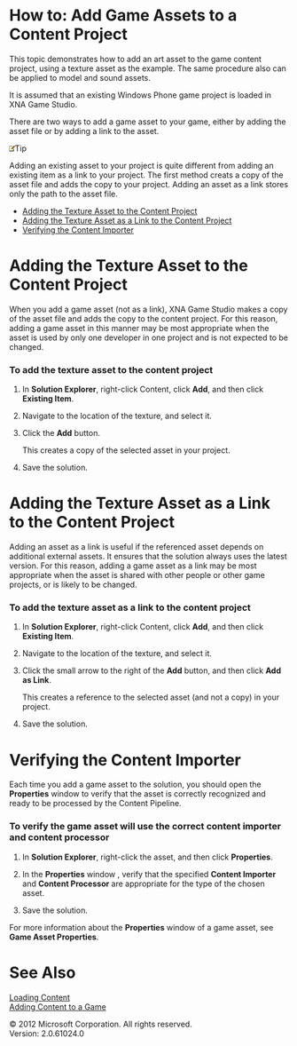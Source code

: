 ﻿

# How to: Add Game Assets to a Content Project

This topic demonstrates how to add an art asset to the game content project, using a texture asset as the example. The same procedure also can be applied to model and sound assets.

It is assumed that an existing Windows Phone game project is loaded in XNA Game Studio.

There are two ways to add a game asset to your game, either by adding the asset file or by adding a link to the asset.

![](note.gif)Tip

Adding an existing asset to your project is quite different from adding an existing item as a link to your project. The first method creats a copy of the asset file and adds the copy to your project. Adding an asset as a link stores only the path to the asset file.

*   [Adding the Texture Asset to the Content Project](#ID4EXB)
*   [Adding the Texture Asset as a Link to the Content Project](#ID4ERD)
*   [Verifying the Content Importer](#ID4EKF)

# Adding the Texture Asset to the Content Project

When you add a game asset (not as a link), XNA Game Studio makes a copy of the asset file and adds the copy to the content project. For this reason, adding a game asset in this manner may be most appropriate when the asset is used by only one developer in one project and is not expected to be changed.

### To add the texture asset to the content project

1.  In **Solution Explorer**, right-click Content, click **Add**, and then click **Existing Item**.
    
2.  Navigate to the location of the texture, and select it.
    
3.  Click the **Add** button.
    
    This creates a copy of the selected asset in your project.
    
4.  Save the solution.
    

# Adding the Texture Asset as a Link to the Content Project

Adding an asset as a link is useful if the referenced asset depends on additional external assets. It ensures that the solution always uses the latest version. For this reason, adding a game asset as a link may be most appropriate when the asset is shared with other people or other game projects, or is likely to be changed.

### To add the texture asset as a link to the content project

1.  In **Solution Explorer**, right-click Content, click **Add**, and then click **Existing Item**.
    
2.  Navigate to the location of the texture, and select it.
    
3.  Click the small arrow to the right of the **Add** button, and then click **Add as Link**.
    
    This creates a reference to the selected asset (and not a copy) in your project.
    
4.  Save the solution.
    

# Verifying the Content Importer

Each time you add a game asset to the solution, you should open the **Properties** window to verify that the asset is correctly recognized and ready to be processed by the Content Pipeline.

### To verify the game asset will use the correct content importer and content processor

1.  In **Solution Explorer**, right-click the asset, and then click **Properties**.
    
2.  In the **Properties** window , verify that the specified **Content Importer** and **Content Processor** are appropriate for the type of the chosen asset.
    
3.  Save the solution.
    

For more information about the **Properties** window of a game asset, see **Game Asset Properties**.

# See Also

[Loading Content](AppModel_HowTo_LoadResources.md)  
[Adding Content to a Game](CP_TopLevel.md)  

© 2012 Microsoft Corporation. All rights reserved.  
Version: 2.0.61024.0